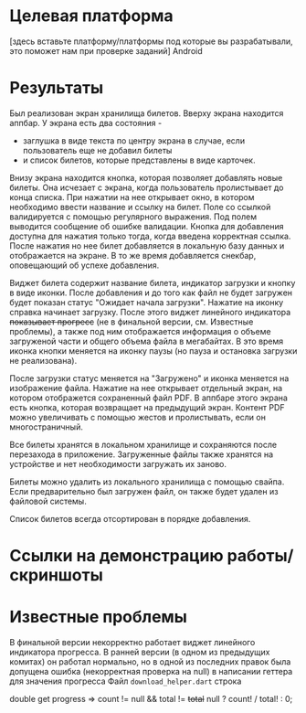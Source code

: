 # Целевая платформа

[здесь вставьте платформу/платформы под которые вы разрабатывали, это поможет нам при проверке заданий]
Android

# Результаты

Был реализован экран хранилища билетов. Вверху экрана находится аппбар. 
У экрана есть два состояния - 
- заглушка в виде текста по центру экрана в случае, если пользователь еще не добавил билеты
- и список билетов, которые представлены в виде карточек.

Внизу экрана находится кнопка, которая позволяет добавлять новые билеты. Она исчезает с экрана, когда пользователь пролистывает до конца списка. При нажатии на нее открывает окно, в котором необходимо ввести название и ссылку на билет. Поле со ссылкой валидируется с помощью регулярного выражения. Под полем выводится сообщение об ошибке валидации. Кнопка для добавления доступна для нажатия только тогда, когда введена корректная ссылка. После нажатия но нее билет добавляется в локальную базу данных и отображается на экране. В то же время добавляется снекбар, оповещающий об успехе добавления.

Виджет билета содержит название билета, индикатор загрузки и кнопку в виде иконки. После добавления и до того как файл не будет загружен будет показан статус "Ожидает начала загрузки". 
Нажатие на иконку справка начинает загрузку. После этого виджет линейного индикатора ~~показывает прогресс~~ (не в финальной версии, см. Известные проблемы), а также под ним отображается информация о объеме загруженой части и общего объема файла в мегабайтах. В это время иконка кнопки меняется на иконку паузы (но пауза и остановка загрузки не реализована).

После загрузки статус меняется на "Загружено" и иконка меняется на изображение файла. Нажатие на нее открывает отдельный экран, на котором отображется сохраненный файл PDF. В аппбаре этого экрана есть кнопка, которая возвращает на предыдущий экран. Контент PDF можно увеличивать с помощью жестов и пролистывать, если он многостраничный.

Все билеты хранятся в локальном хранилище и сохраняются после перезахода в приложение. Загруженные файлы также хранятся на устройстве и нет необходимости загружать их заново.

Билеты можно удалить из локального хранилища с помощью свайпа. Если предварительно был загружен файл, он также будет удален из файловой системы.

Список билетов всегда отсортирован в порядке добавления.

# Ссылки на демонстрацию работы/скриншоты



# Известные проблемы

В финальной версии некорректно работает виджет линейного индикатора прогресса.
В ранней версии (в одном из предыдущих комитах) он работал нормально, но в одной из последних правок была допущена ошибка (некорректная проверка на null) в написании геттера для значения прогресса
Файл `download_helper.dart` строка

double get progress => count != null && total != ~~total~~ null ? count! / total! : 0;
